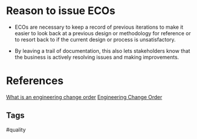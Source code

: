 # Reason to issue ECOs  

* ECOs are necessary to keep a record of previous iterations to make it easier to look back at a previous design or methodology for reference or to resort back to if the current design or process is unsatisfactory.

* By leaving a trail of documentation, this also lets stakeholders know that the business is actively resolving issues and making improvements.

# References
[What is an engineering change order](https://versae.com/engineering-change-order/)
[Engineering Change Order](../202110242324)

## Tags
#quality
